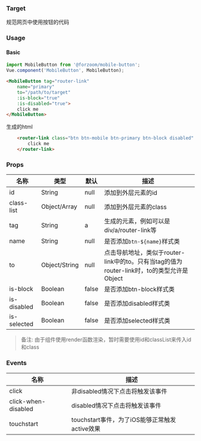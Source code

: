 ### Target

规范网页中使用按钮的代码

### Usage

#### Basic

```js
import MobileButton from '@forzoom/mobile-button';
Vue.component('MobileButton', MobileButton);
```

```html
<MobileButton tag="router-link"
	name="primary"
	to="/path/to/target"
	:is-block="true"
	:is-disabled="true">
	click me
</MobileButton>
```

生成的html

```html
	<router-link class="btn btn-mobile btn-primary btn-block disabled" to="/path/to/target">
		click me
	</router-link>
```

### Props

|名称|类型|默认|描述|
|---|---|---|---|
|id|String|null|添加到外层元素的id|
|class-list|Object/Array|null|添加到外层元素的class|
|tag|String|a|生成的元素，例如可以是div/a/router-link等|
|name|String|null|是否添加`btn-${name}`样式类|
|to|Object/String|null|点击导航地址，类似于router-link中的to。只有当tag的值为router-link时，to的类型允许是Object|
|is-block|Boolean|false|是否添加btn-block样式类|
|is-disabled|Boolean|false|是否添加disabled样式类|
|is-selected|Boolean|false|是否添加selected样式类|

> 备注: 由于组件使用render函数渲染，暂时需要使用id和classList来传入id和class

### Events

|名称|描述|
|---|---|
|click|非disabled情况下点击将触发该事件|
|click-when-disabled|disabled情况下点击将触发该事件|
|touchstart|touchstart事件，为了iOS能够正常触发active效果|